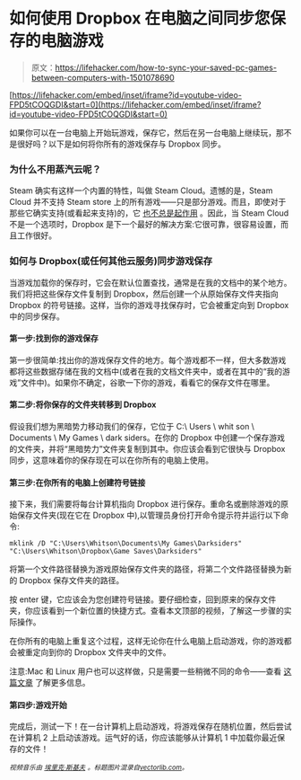 # 如何使用 Dropbox 在电脑之间同步您保存的电脑游戏

> 原文：<https://lifehacker.com/how-to-sync-your-saved-pc-games-between-computers-with-1501078690>

 [https://lifehacker.com/embed/inset/iframe?id=youtube-video-FPD5tCOQGDI&start=0](https://lifehacker.com/embed/inset/iframe?id=youtube-video-FPD5tCOQGDI&start=0) 

如果你可以在一台电脑上开始玩游戏，保存它，然后在另一台电脑上继续玩，那不是很好吗？以下是如何将你所有的游戏保存与 Dropbox 同步。



### 为什么不用蒸汽云呢？

Steam 确实有这样一个内置的特性，叫做 Steam Cloud。遗憾的是，Steam Cloud 并不支持 Steam store 上的所有游戏——只是部分游戏。而且，即使对于那些它确实支持(或看起来支持)的，它 [也不总是起作用](http://steamcommunity.com/app/43160/discussions/0/810924774434777419/) 。因此，当 Steam Cloud 不是一个选项时，Dropbox 是下一个最好的解决方案:它很可靠，很容易设置，而且工作很好。

### 如何与 Dropbox(或任何其他云服务)同步游戏保存

当游戏加载你的保存时，它会在默认位置查找，通常是在我的文档中的某个地方。我们将把这些保存文件复制到 Dropbox，然后创建一个从原始保存文件夹指向 Dropbox 的符号链接。这样，当你的游戏寻找保存时，它会被重定向到 Dropbox 中的同步保存。

#### 第一步:找到你的游戏保存

第一步很简单:找出你的游戏保存文件的地方。每个游戏都不一样，但大多数游戏都将这些数据存储在我的文档中(或者在我的文档文件夹中，或者在其中的“我的游戏”文件中)。如果你不确定，谷歌一下你的游戏，看看它的保存文件在哪里。

#### 第二步:将你保存的文件夹转移到 Dropbox

假设我们想为黑暗势力移动我们的保存，它位于 C:\ Users \ whit son \ Documents \ My Games \ dark siders。在你的 Dropbox 中创建一个保存游戏的文件夹，并将“黑暗势力”文件夹复制到其中。你应该会看到它很快与 Dropbox 同步，这意味着你的保存现在可以在你所有的电脑上使用。

#### 第三步:在你所有的电脑上创建符号链接

接下来，我们需要将每台计算机指向 Dropbox 进行保存。重命名或删除游戏的原始保存文件夹(现在它在 Dropbox 中),以管理员身份打开命令提示符并运行以下命令:

```
mklink /D "C:\Users\Whitson\Documents\My Games\Darksiders" "C:\Users\Whitson\Dropbox\Game Saves\Darksiders"
```

将第一个文件路径替换为游戏原始保存文件夹的路径，将第二个文件路径替换为新的 Dropbox 保存文件夹的路径。

按 enter 键，它应该会为您创建符号链接。要仔细检查，回到原来的保存文件夹，你应该看到一个新位置的快捷方式。查看本文顶部的视频，了解这一步骤的实际操作。

在你所有的电脑上重复这个过程，这样无论你在什么电脑上启动游戏，你的游戏都会被重定向到你的 Dropbox 文件夹中的文件。

注意:Mac 和 Linux 用户也可以这样做，只是需要一些稍微不同的命令——查看 [这篇文章](https://lifehacker.com/sync-files-and-folders-outside-your-my-dropbox-folder-5154698) 了解更多信息。

#### 第四步:游戏开始

完成后，测试一下！在一台计算机上启动游戏，将游戏保存在随机位置，然后尝试在计算机 2 上启动该游戏。运气好的话，你应该能够从计算机 1 中加载你最近保存的文件！

<small>*视频音乐由*</small> [<small>*埃里克·斯基夫*</small>](http://freemusicarchive.org/music/Eric_Skiff/Resistor_Anthems/eric_skiff_-_04_-_all_of_us) <small>*。标题图片混录自*</small>[<small>*vectorlib.com*</small>](http://www.shutterstock.com/pic.mhtml?id=112433756)<small>*。*</small>